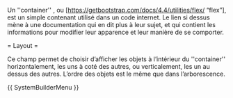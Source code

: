 Un ''container'' , ou [https://getbootstrap.com/docs/4.4/utilities/flex/ “flex”], est un simple contenant utilisé dans un code internet. Le lien si dessus mène à une documentation qui en dit plus à leur sujet, et qui contient les informations pour modifier leur apparence et leur manière de se comporter.

= Layout =

Ce champ permet de choisir d’afficher les objets à l’intérieur du ''container'' horizontalement, les uns à coté des autres, ou verticalement, les un au dessus des autres. L’ordre des objets est le même que dans l’arborescence.

{{ SystemBuilderMenu }}